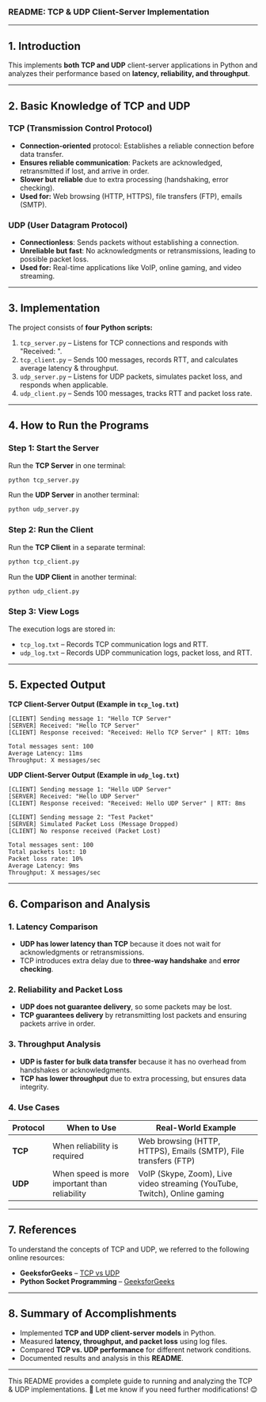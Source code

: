### **README: TCP & UDP Client-Server Implementation**  

---

## **1. Introduction**  
This  implements **both TCP and UDP** client-server applications in Python and analyzes their performance based on **latency, reliability, and throughput**.  

---

## **2. Basic Knowledge of TCP and UDP**  

### **TCP (Transmission Control Protocol)**  
- **Connection-oriented** protocol: Establishes a reliable connection before data transfer.  
- **Ensures reliable communication**: Packets are acknowledged, retransmitted if lost, and arrive in order.  
- **Slower but reliable** due to extra processing (handshaking, error checking).  
- **Used for:** Web browsing (HTTP, HTTPS), file transfers (FTP), emails (SMTP).  

### **UDP (User Datagram Protocol)**  
- **Connectionless**: Sends packets without establishing a connection.  
- **Unreliable but fast**: No acknowledgments or retransmissions, leading to possible packet loss.  
- **Used for:** Real-time applications like VoIP, online gaming, and video streaming.  

---

## **3. Implementation**  

The project consists of **four Python scripts:**  
1. `tcp_server.py` – Listens for TCP connections and responds with "Received: <message>".  
2. `tcp_client.py` – Sends 100 messages, records RTT, and calculates average latency & throughput.  
3. `udp_server.py` – Listens for UDP packets, simulates packet loss, and responds when applicable.  
4. `udp_client.py` – Sends 100 messages, tracks RTT and packet loss rate.  

---

## **4. How to Run the Programs**  

### **Step 1: Start the Server**  
Run the **TCP Server** in one terminal:  
```bash
python tcp_server.py
```
Run the **UDP Server** in another terminal:  
```bash
python udp_server.py
```

### **Step 2: Run the Client**  
Run the **TCP Client** in a separate terminal:  
```bash
python tcp_client.py
```
Run the **UDP Client** in another terminal:  
```bash
python udp_client.py
```

### **Step 3: View Logs**  
The execution logs are stored in:  
- `tcp_log.txt` – Records TCP communication logs and RTT.  
- `udp_log.txt` – Records UDP communication logs, packet loss, and RTT.  

---

## **5. Expected Output**  

**TCP Client-Server Output (Example in `tcp_log.txt`)**  
```
[CLIENT] Sending message 1: "Hello TCP Server"
[SERVER] Received: "Hello TCP Server"
[CLIENT] Response received: "Received: Hello TCP Server" | RTT: 10ms

Total messages sent: 100
Average Latency: 11ms
Throughput: X messages/sec
```

**UDP Client-Server Output (Example in `udp_log.txt`)**  
```
[CLIENT] Sending message 1: "Hello UDP Server"
[SERVER] Received: "Hello UDP Server"
[CLIENT] Response received: "Received: Hello UDP Server" | RTT: 8ms

[CLIENT] Sending message 2: "Test Packet"
[SERVER] Simulated Packet Loss (Message Dropped)
[CLIENT] No response received (Packet Lost)

Total messages sent: 100
Total packets lost: 10
Packet loss rate: 10%
Average Latency: 9ms
Throughput: X messages/sec
```

---

## **6. Comparison and Analysis**  

### **1. Latency Comparison**  
- **UDP has lower latency than TCP** because it does not wait for acknowledgments or retransmissions.  
- TCP introduces extra delay due to **three-way handshake** and **error checking**.  

### **2. Reliability and Packet Loss**  
- **UDP does not guarantee delivery**, so some packets may be lost.  
- **TCP guarantees delivery** by retransmitting lost packets and ensuring packets arrive in order.  

### **3. Throughput Analysis**  
- **UDP is faster for bulk data transfer** because it has no overhead from handshakes or acknowledgments.  
- **TCP has lower throughput** due to extra processing, but ensures data integrity.  

### **4. Use Cases**  

| Protocol | When to Use | Real-World Example |
|----------|------------|--------------------|
| **TCP** | When reliability is required | Web browsing (HTTP, HTTPS), Emails (SMTP), File transfers (FTP) |
| **UDP** | When speed is more important than reliability | VoIP (Skype, Zoom), Live video streaming (YouTube, Twitch), Online gaming |

---

## **7. References**  
To understand the concepts of TCP and UDP, we referred to the following online resources:  
- **GeeksforGeeks** – [TCP vs UDP](https://www.geeksforgeeks.org/differences-between-tcp-and-udp/)  
- **Python Socket Programming** – [GeeksforGeeks](https://www.geeksforgeeks.org/socket-programming-python/)  

---

## **8. Summary of Accomplishments**  
- Implemented **TCP and UDP client-server models** in Python.  
- Measured **latency, throughput, and packet loss** using log files.  
- Compared **TCP vs. UDP performance** for different network conditions.  
- Documented results and analysis in this **README**.  

---

This README provides a complete guide to running and analyzing the TCP & UDP implementations. 🚀 Let me know if you need further modifications! 😊
